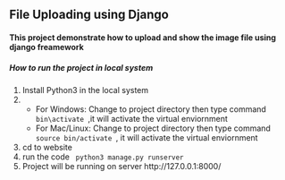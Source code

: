## File Uploading using Django

#### This project demonstrate how to upload and show the image file using django freamework 

##### How to run the project in local system

<ol>
  <li>Install Python3 in the local system </li>
  <li><ul><li>For Windows: Change to project directory then type command <code> bin\activate </code>,it will activate the virtual enviornment </li>
          <li>For Mac/Linux: Change to project directory then type command <code> source bin/activate </code>, it will activate the virtual enviornment</li>
    </ul>
  <li> cd to website</li>
  <li>run the code <code> python3 manage.py runserver </code></li>
  <li>Project will be running on server http://127.0.0.1:8000/ </li>
  </ol>
  
